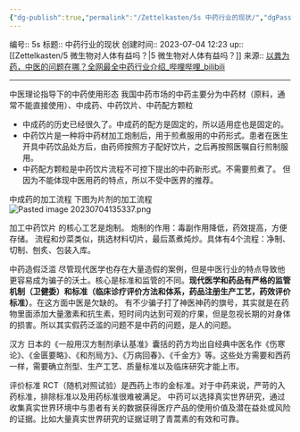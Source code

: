 ```yaml
---
{"dg-publish":true,"permalink":"/Zettelkasten/5s 中药行业的现状/","dgPassFrontmatter":true}
---
```


编号:: 5s
标题:: 中药行业的现状
创建时间:: 2023-07-04 12:23
up:: [[Zettelkasten/5 微生物对人体有益吗？\|5 微生物对人体有益吗？]]
来源:: [以粪为药，中医的问题在哪？全网最全中药行业介绍_哔哩哔哩_bilibili](https://www.bilibili.com/video/BV1Xk4y1p7zo/?spm_id_from=333.1245.0.0&vd_source=bcf798ace50733030b9c7e1fb6a3a349)

---
中医理论指导下的中药使用形态
我国中药市场的中药主要分为中药材（原料，通常不能直接使用）、中成药、中药饮片、中药配方颗粒
- 中成药的历史已经很久了。中成药的配方是固定的，所以适用症也是固定的。
- 中药饮片是一种将中药材加工炮制后，用于煎煮服用的中药形式。患者在医生开具中药饮品处方后，由药师按照方子配好饮片，之后再按照医嘱自行煎制服用。
- 中药配方颗粒是中药饮片流程不可控下提出的中药新形式。不需要煎煮了。 但因为不能体现中医用药的特点，所以不受中医界的推荐。

中成药的加工流程
下图为片剂的加工流程
![Pasted image 20230704135337.png](/img/user/attachment/Pasted%20image%2020230704135337.png)

加工中药饮片
的核心工艺是炮制。
炮制的作用：毒副作用降低，药效提高，方便存储。
流程和炒菜类似，挑选材料切片，最后蒸煮炖炒。具体有4个流程：净制、切制、刨炙、包装入库。

中药造假泛滥
尽管现代医学也存在大量造假的案例，但是中医行业的特点导致他更容易成为骗子的沃土。核心是标准和监管的不同。**现代医学和药品有严格的监管机制（卫健委）和标准（临床诊疗评价方法和体系，药品注册生产工艺，药效评价标准）**。在这方面中医是欠缺的。
有不少骗子打了神医神药的旗号，其实就是在药物里面添加大量激素和抗生素，短时间内达到可观的疗果，但是忽视长期的对身体的损害。所以其实假药泛滥的问题不是中药的问题，是人的问题。

汉方
日本的《一般用汉方制剂承认基准》囊括的药方均出自经典中医名作《伤寒论》、《金匮要略》、《和剂局方》、《万病回春》、《千金方》等。这些处方需要和西药一样，需要确立剂型、生产工艺、质量标准以及临床研究才能上市。

评价标准
RCT（随机对照试验）是西药上市的金标准。对于中药来说，严苛的入药标准，排除标准以及用药标准很难被满足。
中药可以选择真实世界研究，通过收集真实世界环境中与患者有关的数据获得医疗产品的使用价值及潜在益处或风险的证据。比如大量真实世界研究的证据证明了青蒿素的有效和可靠。

